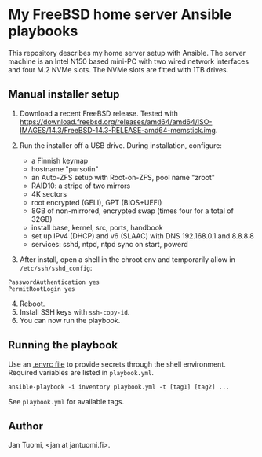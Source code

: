# My FreeBSD home server Ansible playbooks

This repository describes my home server setup with Ansible. The server machine is an Intel N150 based mini-PC with two wired network interfaces and four M.2 NVMe slots. The NVMe slots are fitted with 1TB drives.

## Manual installer setup

1. Download a recent FreeBSD release. Tested with https://download.freebsd.org/releases/amd64/amd64/ISO-IMAGES/14.3/FreeBSD-14.3-RELEASE-amd64-memstick.img.
2. Run the installer off a USB drive. During installation, configure:
   - a Finnish keymap
   - hostname "pursotin"
   - an Auto-ZFS setup with Root-on-ZFS, pool name "zroot"
   - RAID10: a stripe of two mirrors
   - 4K sectors
   - root encrypted (GELI), GPT (BIOS+UEFI)
   - 8GB of non-mirrored, encrypted swap (times four for a total of 32GB)
   - install base, kernel, src, ports, handbook
   - set up IPv4 (DHCP) and v6 (SLAAC) with DNS 192.168.0.1 and 8.8.8.8
   - services: sshd, ntpd, ntpd sync on start, powerd

3. After install, open a shell in the chroot env and temporarily allow in `/etc/ssh/sshd_config`:

```
PasswordAuthentication yes
PermitRootLogin yes
```

4. Reboot.
5. Install SSH keys with `ssh-copy-id`.
6. You can now run the playbook.

## Running the playbook

Use an [.envrc file](https://direnv.net/) to provide secrets through the shell environment. Required variables are listed in `playbook.yml`.

```shell
ansible-playbook -i inventory playbook.yml -t [tag1] [tag2] ...
```

See `playbook.yml` for available tags.

## Author

Jan Tuomi, \<jan at jantuomi.fi\>.
